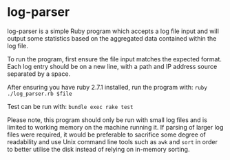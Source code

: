 # log-parser

log-parser is a simple Ruby program which accepts a log file input and will
output some statistics based on the aggregated data contained within the log
file.

To run the program, first ensure the file input matches the expected format.
Each log entry should be on a new line, with a path and IP address source
separated by a space.

After ensuring you have ruby 2.7.1 installed, run the program with:
`ruby ./log_parser.rb $file`

Test can be run with:
`bundle exec rake test`

Please note, this program should only be run with small log files and is limited
to working memory on the machine running it. If parsing of larger log files were
required, it would be preferable to sacrifice some degree of readability and use
Unix command line tools such as `awk` and `sort` in order to better utilise the 
disk instead of relying on in-memory sorting.


